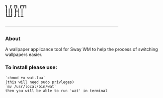 
┓ ┏ ┏┓ ┏┳┓   
┃┃┃ ┣┫  ┃     
┗┻┛ ┛┗  ┻     
  
——————————————————————————  
### About
A wallpaper applicance tool for Sway WM
to help the process of switching wallpapers easier.

### To install please use:  
    `chmod +x wat.lua`
    (this will need sudo privleges)
    `mv /usr/local/bin/wat`
    then you will be able to run 'wat' in terminal
